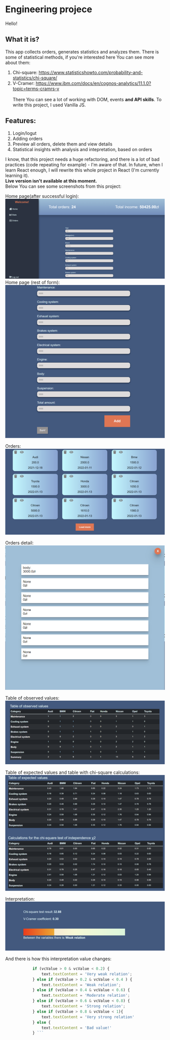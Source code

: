 # Engineering projece

Hello!

## What it is?
This app collects orders, generates statistics and analyzes them. There is some of statistical methods, if you're interested here You can see more about them:
1. Chi-square: https://www.statisticshowto.com/probability-and-statistics/chi-square/
2. V-Cramer: https://www.ibm.com/docs/en/cognos-analytics/11.1.0?topic=terms-cramrs-v \
\
There You can see a lot of working with DOM, events **and API skills**. To write this project, I used Vanilla JS. 

## Features:
1. Login/logut 
2. Adding orders
3. Preview all orders, delete them and view details
4. Statistical insights with analysis and intepretation, based on orders

I know, that this project needs a huge refactoring, and there is a lot of bad practices (code repeating for example) - I'm aware of that. 
In future, when I learn React enough, I will rewrite this whole project in React (I'm currently learning it). \
**Live version isn't available at this moment.** \
Below You can see some screenshots from this project:

Home page(after successful login):
![Home page view](https://github.com/RafalDziuba/Automotive-workshop-with-statistical-data-analysis-module/blob/main/img/home-page.PNG) 
Home page (rest of form):
![Home page form view](https://github.com/RafalDziuba/Automotive-workshop-with-statistical-data-analysis-module/blob/main/img/form.PNG) 

Orders:
![Orders page view](https://github.com/RafalDziuba/Automotive-workshop-with-statistical-data-analysis-module/blob/main/img/orders-1.PNG)

Orders detail:
![Single order details view](https://github.com/RafalDziuba/Automotive-workshop-with-statistical-data-analysis-module/blob/main/img/orders-eye-click.PNG) 

Table of observed values:
![Table of observed values view](https://github.com/RafalDziuba/Automotive-workshop-with-statistical-data-analysis-module/blob/main/img/stats-table1.PNG)  

Table of expected values and table with chi-square calculations:
![Table of expected values and table with chi-square calculations view](https://github.com/RafalDziuba/Automotive-workshop-with-statistical-data-analysis-module/blob/main/img/stats%20table%202%203.PNG) 

Interpretation: 
![Interpretation calculations view](https://github.com/RafalDziuba/Automotive-workshop-with-statistical-data-analysis-module/blob/main/img/vc.PNG)

And there is how this interpretation value changes:
```javascript const text = document.getElementById('vci');
            if (vcValue > 0 & vcValue < 0.2) {
                text.textContent = 'Very weak relation';
            } else if (vcValue > 0.2 & vcValue < 0.4 ) {
                text.textContent = 'Weak relation';
            } else if (vcValue > 0.4 & vcValue < 0.6) {
                text.textContent = 'Moderate relation';
            } else if (vcValue > 0.6 & vcValue < 0.8) {
                text.textContent = 'Strong relation';
            } else if (vcValue > 0.8 & vcValue < 1){
                text.textContent = 'Very strong relation'
            } else {
                text.textContent = 'Bad value!'
            } ```
